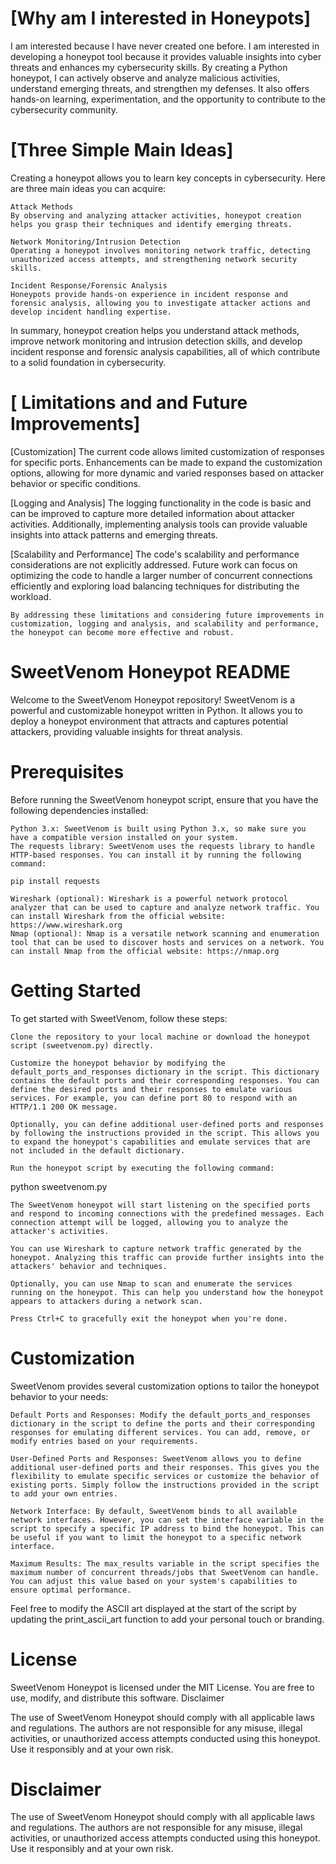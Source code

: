 [Why am I interested in Honeypots]
===
I am interested because I have never created one before. I am interested in developing a honeypot tool because it provides valuable insights into cyber threats and enhances my cybersecurity skills. By creating a Python honeypot, I can actively observe and analyze malicious activities, understand emerging threats, and strengthen my defenses. It also offers hands-on learning, experimentation, and the opportunity to contribute to the cybersecurity community.

[Three Simple Main Ideas]
===
Creating a honeypot allows you to learn key concepts in cybersecurity. Here are three main ideas you can acquire:

    Attack Methods
	By observing and analyzing attacker activities, honeypot creation helps you grasp their techniques and identify emerging threats.

    Network Monitoring/Intrusion Detection
	Operating a honeypot involves monitoring network traffic, detecting unauthorized access attempts, and strengthening network security skills.

    Incident Response/Forensic Analysis
	Honeypots provide hands-on experience in incident response and forensic analysis, allowing you to investigate attacker actions and develop incident handling expertise.

In summary, honeypot creation helps you understand attack methods, improve network monitoring and intrusion detection skills, and develop incident response and forensic analysis capabilities, all of which contribute to a solid foundation in cybersecurity.


[ Limitations and and Future Improvements]
===
   [Customization]
	The current code allows limited customization of responses for specific ports. Enhancements can be made to expand the customization options, allowing for more dynamic and varied responses based on attacker behavior or specific conditions.

   [Logging and Analysis]
	The logging functionality in the code is basic and can be improved to capture more detailed information about attacker activities. Additionally, implementing analysis tools can provide valuable insights into attack patterns and emerging threats.

   [Scalability and Performance]
	The code's scalability and performance considerations are not explicitly addressed. Future work can focus on optimizing the code to handle a larger number of concurrent connections efficiently and exploring load balancing techniques for distributing the workload.

	By addressing these limitations and considering future improvements in customization, logging and analysis, and scalability and performance, the honeypot can become more effective and robust.

SweetVenom Honeypot README
===
Welcome to the SweetVenom Honeypot repository! SweetVenom is a powerful and customizable honeypot written in Python. It allows you to deploy a honeypot environment that attracts and captures potential attackers, providing valuable insights for threat analysis.

Prerequisites
===

Before running the SweetVenom honeypot script, ensure that you have the following dependencies installed:

    Python 3.x: SweetVenom is built using Python 3.x, so make sure you have a compatible version installed on your system.
    The requests library: SweetVenom uses the requests library to handle HTTP-based responses. You can install it by running the following command:
```
pip install requests
```
    Wireshark (optional): Wireshark is a powerful network protocol analyzer that can be used to capture and analyze network traffic. You can install Wireshark from the official website: https://www.wireshark.org
    Nmap (optional): Nmap is a versatile network scanning and enumeration tool that can be used to discover hosts and services on a network. You can install Nmap from the official website: https://nmap.org

Getting Started
===
To get started with SweetVenom, follow these steps:

    Clone the repository to your local machine or download the honeypot script (sweetvenom.py) directly.

    Customize the honeypot behavior by modifying the default_ports_and_responses dictionary in the script. This dictionary contains the default ports and their corresponding responses. You can define the desired ports and their responses to emulate various services. For example, you can define port 80 to respond with an HTTP/1.1 200 OK message.

    Optionally, you can define additional user-defined ports and responses by following the instructions provided in the script. This allows you to expand the honeypot's capabilities and emulate services that are not included in the default dictionary.

    Run the honeypot script by executing the following command:

python sweetvenom.py

    The SweetVenom honeypot will start listening on the specified ports and respond to incoming connections with the predefined messages. Each connection attempt will be logged, allowing you to analyze the attacker's activities.

    You can use Wireshark to capture network traffic generated by the honeypot. Analyzing this traffic can provide further insights into the attackers' behavior and techniques.

    Optionally, you can use Nmap to scan and enumerate the services running on the honeypot. This can help you understand how the honeypot appears to attackers during a network scan.

    Press Ctrl+C to gracefully exit the honeypot when you're done.

Customization
===
SweetVenom provides several customization options to tailor the honeypot behavior to your needs:

    Default Ports and Responses: Modify the default_ports_and_responses dictionary in the script to define the ports and their corresponding responses for emulating different services. You can add, remove, or modify entries based on your requirements.

    User-Defined Ports and Responses: SweetVenom allows you to define additional user-defined ports and their responses. This gives you the flexibility to emulate specific services or customize the behavior of existing ports. Simply follow the instructions provided in the script to add your own entries.

    Network Interface: By default, SweetVenom binds to all available network interfaces. However, you can set the interface variable in the script to specify a specific IP address to bind the honeypot. This can be useful if you want to limit the honeypot to a specific network interface.

    Maximum Results: The max_results variable in the script specifies the maximum number of concurrent threads/jobs that SweetVenom can handle. You can adjust this value based on your system's capabilities to ensure optimal performance.

Feel free to modify the ASCII art displayed at the start of the script by updating the print_ascii_art function to add your personal touch or branding.

License
===
SweetVenom Honeypot is licensed under the MIT License. You are free to use, modify, and distribute this software.
Disclaimer

The use of SweetVenom Honeypot should comply with all applicable laws and regulations. The authors are not responsible for any misuse, illegal activities, or unauthorized access attempts conducted using this honeypot. Use it responsibly and at your own risk.


Disclaimer
===
The use of SweetVenom Honeypot should comply with all applicable laws and regulations. The authors are not responsible for any misuse, illegal activities, or unauthorized access attempts conducted using this honeypot. Use it responsibly and at your own risk.
